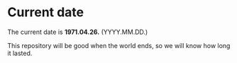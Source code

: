# Current date

The current date is **1971.04.26.** (YYYY.MM.DD.)

This repository will be good when the world ends, so we will know how long it lasted.